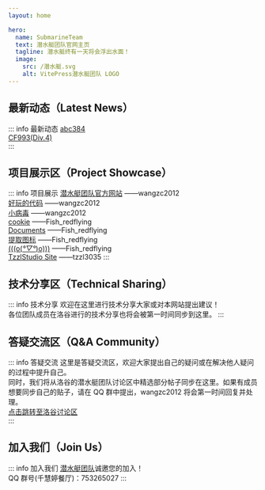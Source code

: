 ```yaml
---
layout: home

hero:
  name: SubmarineTeam
  text: 潜水艇团队官网主页
  tagline: 潜水艇终有一天将会浮出水面！
  image:
    src: /潜水艇.svg
    alt: VitePress潜水艇团队 LOGO
---
```



## 最新动态（Latest News）
::: info 最新动态
[abc384](https://atcoder.jp/contests/abc384)  
[CF993(Div.4)](https://codeforces.com/contests/2044)  
:::

## 项目展示区（Project Showcase）
::: info 项目展示
[潜水艇团队官方网站](https://submarineteam.netlify.app/)  ——wangzc2012      
[好玩的代码](/好玩的代码.zip)  ——wangzc2012  
[小病毒](/小病毒.zip)  ——wangzc2012  
[cookie](/cookie.crx)  ——Fish_redflying  
[Documents](/Documents.zip)  ——Fish_redflying  
[提取图标](/提取图标.exe)  ——Fish_redflying  
[(((o(_°▽°_)o)))](/(((o(_°▽°_)o))).py)  ——Fish_redflying  
[TzzlStudio Site](https://tzzl.site/)  ——tzzl3035
:::

## 技术分享区（Technical Sharing）
::: info 技术分享
欢迎在这里进行技术分享大家或对本网站提出建议！  
各位团队成员在洛谷进行的技术分享也将会被第一时间同步到这里。
:::

## 答疑交流区（Q&A Community）
::: info 答疑交流
这里是答疑交流区，欢迎大家提出自己的疑问或在解决他人疑问的过程中提升自己。   
同时，我们将从洛谷的潜水艇团队讨论区中精选部分帖子同步在这里。如果有成员想要同步自己的贴子，请在 QQ 群中提出，wangzc2012 将会第一时间回复并处理。  
[点击跳转至洛谷讨论区](https://www.luogu.com.cn/discuss?forumname=g78082&forum=g78082)  
:::

## 加入我们（Join Us）
::: info 加入我们
[潜水艇团队](https://www.luogu.com.cn/team/78082)诚邀您的加入！  
QQ 群号(千慧婷餐厅)：753265027
:::
